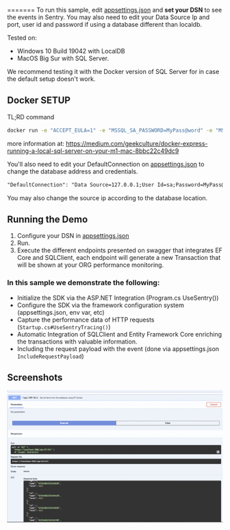 =======
To run this sample, edit [appsettings.json](AspNetCoreDatabaseIntegration/appsettings.json) and **set your DSN** to see the events in Sentry.
You may also need to edit your Data Source Ip and port, user id and password if using a database different than localdb.

Tested on:
* Windows 10 Build 19042 with LocalDB
* MacOS Big Sur with SQL Server.

We recommend testing it with the Docker version of SQL Server for in case the default setup doesn't work.

## Docker SETUP

TL;RD command
```Bash
docker run -e "ACCEPT_EULA=1" -e "MSSQL_SA_PASSWORD=MyPass@word" -e "MSSQL_PID=Developer" -e "MSSQL_USER=SA" -p 1433:1433 -d --name=sql mcr.microsoft.com/azure-sql-edge
```
more information at: https://medium.com/geekculture/docker-express-running-a-local-sql-server-on-your-m1-mac-8bbc22c49dc9


You'll also need to edit your DefaultConnection on [appsettings.json](AspNetCoreDatabaseIntegration/appsettings.json) to change the database address and credentials.

```xml
"DefaultConnection": "Data Source=127.0.0.1;User Id=sa;Password=MyPass@word;Database=SampleAspNetWithEfCore;Trusted_Connection=False;ConnectRetryCount=0;MultipleActiveResultSets=True"
```
You may also change the source ip according to the database location.

## Running the Demo
1. Configure your DSN in [appsettings.json](appsettings.json)
3. Run.
4. Execute the different endpoints presented on swagger that integrates EF Core and SQLClient, each endpoint will generate a new Transaction that will be shown at your ORG performance monitoring.


### In this sample we demonstrate the following:

* Initialize the SDK via the ASP.NET Integration (Program.cs UseSentry())
* Configure the SDK via the framework configuration system (appsettings.json, env var, etc)
* Capture the performance data of HTTP requests (`Startup.cs#UseSentryTracing()`)
* Automatic Integration of SQLClient and Entity Framework Core enriching the transactions with valuable information.
* Including the request payload with the event (done via appsettings.json `IncludeRequestPayload`)

## Screenshots 
![Browser Screen](running.png)